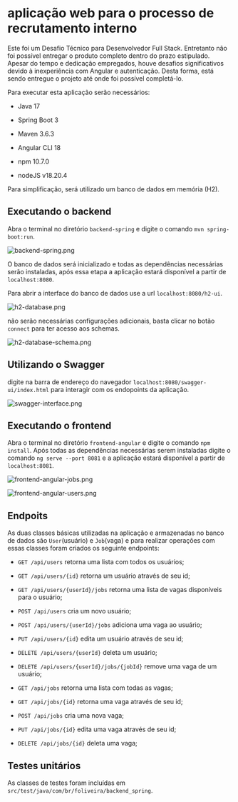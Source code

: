 # aplicação web para o processo de recrutamento interno
Este foi um Desafio Técnico para Desenvolvedor Full Stack. Entretanto não foi possível entregar o produto completo dentro do prazo estipulado. Apesar do tempo e dedicação empregados, houve desafios significativos devido à inexperiência com Angular e autenticação. Desta forma, está sendo entregue o projeto até onde foi possível completá-lo.

Para executar esta aplicação serão necessários:

- Java 17
- Spring Boot 3
- Maven 3.6.3

- Angular CLI 18
- npm 10.7.0
- nodeJS v18.20.4
	
Para simplificação, será utilizado um banco de dados em memória (H2).

## Executando o backend
Abra o terminal no diretório `backend-spring` e digite o comando `mvn spring-boot:run`.

![backend-spring.png](backend-spring.png)

O banco de dados será inicializado e todas as dependências necessárias serão instaladas, após essa etapa a aplicação estará disponível a partir de `localhost:8080`.

Para abrir a interface do banco de dados use a url `localhost:8080/h2-ui`.

![h2-database.png](h2-database.png)

não serão necessárias configurações adicionais, basta clicar no botão `connect` para ter acesso aos schemas.

![h2-database-schema.png](h2-database-schema.png)

## Utilizando o Swagger
digite na barra de endereço do navegador `localhost:8080/swagger-ui/index.html` para interagir com os endopoints da aplicação.

![swagger-interface.png](swagger-interface.png)

## Executando o frontend
Abra o terminal no diretório `frontend-angular` e digite o comando `npm install`. Após todas as dependências necessárias serem instaladas digite o comando `ng serve --port 8081` e a aplicação estará disponível a partir de `localhost:8081`.

![frontend-angular-jobs.png](frontend-angular-jobs.png)

![frontend-angular-users.png](frontend-angular-users.png)

## Endpoits

As duas classes básicas utilizadas na aplicação e armazenadas no banco de dados são `User`(usuário) e `Job`(vaga) e para realizar operações com essas classes foram criados os seguinte endpoints:

- `GET /api/users` retorna uma lista com todos os usuários;
- `GET /api/users/{id}` retorna um usuário através de seu id;
- `GET /api/users/{userId}/jobs` retorna uma lista de vagas disponíveis para o usuário;
- `POST /api/users` cria um novo usuário;
- `POST /api/users/{userId}/jobs` adiciona uma vaga ao usuário;
- `PUT /api/users/{id}` edita um usuário através de seu id;
- `DELETE /api/users/{userId}` deleta um usuário;
- `DELETE /api/users/{userId}/jobs/{jobId}` remove uma vaga de um usuário;

- `GET /api/jobs` retorna uma lista com todas as vagas;
- `GET /api/jobs/{id}` retorna uma vaga através de seu id;
- `POST /api/jobs` cria uma nova vaga;
- `PUT /api/jobs/{id}` edita uma vaga através de seu id;
- `DELETE /api/jobs/{id}` deleta uma vaga;

## Testes unitários
As classes de testes foram incluídas em `src/test/java/com/br/foliveira/backend_spring`.
